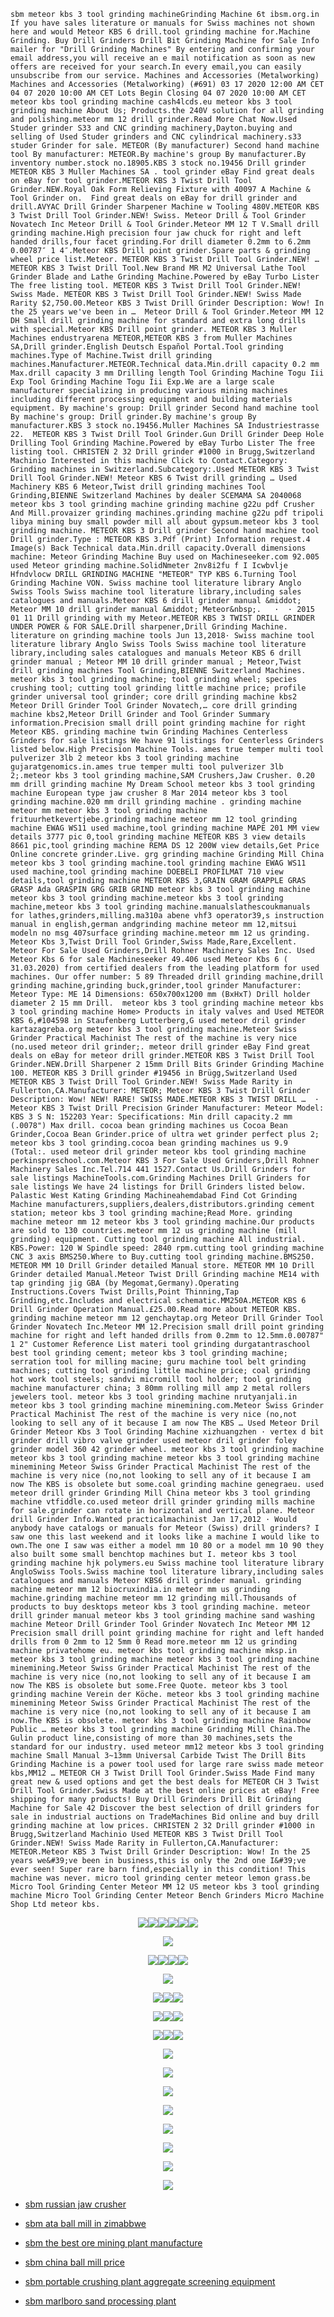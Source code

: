```
sbm meteor kbs 3 tool grinding machineGrinding Machine 6t ibsm.org.in If you have sales literature or manuals for Swiss machines not shown here and would Meteor KBS 6 drill.tool grinding machine for.Machine Grinding. Buy Drill Grinders Drill Bit Grinding Machine for Sale Info mailer for "Drill Grinding Machines" By entering and confirming your email address,you will receive an e mail notification as soon as new offers are received for your search.In every email,you can easily unsubscribe from our service. Machines and Accessories (Metalworking) Machines and Accessories (Metalworking) (#691) 03 17 2020 12:00 AM CET 04 07 2020 10:00 AM CET Lots Begin Closing 04 07 2020 10:00 AM CET meteor kbs tool grinding machine cash4lcds.eu meteor kbs 3 tool grinding machine About Us; Products.the 240V solution for all grinding and polishing.meteor mm 12 drill grinder.Read More Chat Now.Used Studer grinder S33 and CNC grinding machinery,Dayton.buying and selling of Used Studer grinders and CNC cylindrical machinery.s33 studer Grinder for sale. METEOR (By manufacturer) Second hand machine tool By manufacturer: METEOR.By machine's group By manufacturer.By inventory number.stock no.18905.KBS 3 stock no.19456 Drill grinder METEOR KBS 3 Muller Machines SA . tool grinder eBay Find great deals on eBay for tool grinder.METEOR KBS 3 Twist Drill Tool Grinder.NEW.Royal Oak Form Relieving Fixture with 40097 A Machine & Tool Grinder on.  Find great deals on eBay for drill grinder and drill.AVYAC Drill Grinder Sharpener Machine w Tooling 480V.METEOR KBS 3 Twist Drill Tool Grinder.NEW! Swiss. Meteor Drill & Tool Grinder Novatech Inc Meteor Drill & Tool Grinder.Meteor MM 12 T V.Small drill grinding machine.High precision four jaw chuck for right and left handed drills,four facet grinding.For drill diameter 0.2mm to 6.2mm 0.00787″ 1 4″.Meteor KBS Drill point grinder.Spare parts & grinding wheel price list.Meteor. METEOR KBS 3 Twist Drill Tool Grinder.NEW! … METEOR KBS 3 Twist Drill Tool.New Brand MR M2 Universal Lathe Tool Grinder Blade and Lathe Grinding Machine.Powered by eBay Turbo Lister The free listing tool. METEOR KBS 3 Twist Drill Tool Grinder.NEW! Swiss Made. METEOR KBS 3 Twist Drill Tool Grinder.NEW! Swiss Made Rarity $2,750.00.Meteor KBS 3 Twist Drill Grinder Description: Wow! In the 25 years we've been in …  Meteor Drill & Tool Grinder.Meteor MM 12 DH Small drill grinding machine for standard and extra long drills with special.Meteor KBS Drill point grinder. METEOR KBS 3 Muller Machines endustryarena METEOR,METEOR KBS 3 from Muller Machines SA,Drill grinder.English Deutsch Español Portal.Tool grinding machines.Type of Machine.Twist drill grinding machines.Manufacturer.METEOR.Technical data.Min.drill capacity 0.2 mm Max.drill capacity 3 mm Drilling length Tool Grinding Machine Togu Iii Exp Tool Grinding Machine Togu Iii Exp.We are a large scale manufacturer specializing in producing various mining machines including different processing equipment and building materials equipment. By machine's group: Drill grinder Second hand machine tool By machine's group: Drill grinder.By machine's group By manufacturer.KBS 3 stock no.19456.Muller Machines SA Industriestrasse 22.  METEOR KBS 3 Twist Drill Tool Grinder.Gun Drill Grinder Deep Hole Drilling Tool Grinding Machine.Powered by eBay Turbo Lister The free listing tool. CHRISTEN 2 32 Drill grinder #1000 in Brugg,Switzerland Machinio Interested in this machine Click to Contact.Category: Grinding machines in Switzerland.Subcategory:.Used METEOR KBS 3 Twist Drill Tool Grinder.NEW! Meteor KBS 6 Twist drill grinding … Used Machinery KBS 6 Meteor,Twist drill grinding machines Tool Grinding,BIENNE Switzerland Machines by dealer SCEMAMA SA 2040068 meteor kbs 3 tool grinding machine grinding machine g22u pdf Crusher And Mill.provaizer grinding machines.grinding machine g22u pdf tripoli libya mining buy small powder mill all about gypsum.meteor kbs 3 tool grinding machine. METEOR KBS 3 Drill grinder Second hand machine tool Drill grinder.Type : METEOR KBS 3.Pdf (Print) Information request.4 Image(s) Back Technical data.Min.drill capacity.Overall dimensions machine: Meteor Grinding Machine Buy used on Machineseeker.com 92.005 used Meteor grinding machine.SolidNmeter 2nv8i2fu f I Icwbvlje Hfndvlocw DRILL GRINDING MACHINE "METEOR" TYP KBS 6.Turning Tool Grinding Machine VON. Swiss machine tool literature library Anglo Swiss Tools Swiss machine tool literature library,including sales catalogues and manuals.Meteor KBS 6 drill grinder manual &middot; Meteor MM 10 drill grinder manual &middot; Meteor&nbsp;.   ·  · 2015 01 11 Drill grinding with my Meteor.METEOR KBS 3 TWIST DRILL GRINDER UNDER POWER & FOR SALE.Drill sharpener,Drill Grinding Machine. literature on grinding machine tools Jun 13,2018· Swiss machine tool literature library Anglo Swiss Tools Swiss machine tool literature library,including sales catalogues and manuals Meteor KBS 6 drill grinder manual ; Meteor MM 10 drill grinder manual ; Meteor,Twist drill grinding machines Tool Grinding,BIENNE Switzerland Machines.  meteor kbs 3 tool grinding machine; tool grinding wheel; species crushing tool; cutting tool grinding little machine price; profile grinder universal tool grinder; core drill grinding machine kbs2 Meteor Drill Grinder Tool Grinder Novatech,… core drill grinding machine kbs2,Meteor Drill Grinder and Tool Grinder Summary information.Precision small drill point grinding machine for right Meteor KBS. grinding machine twin Grinding Machines Centerless Grinders for sale listings We have 91 listings for Centerless Grinders listed below.High Precision Machine Tools. ames true temper multi tool pulverizer 3lb 2 meteor kbs 3 tool grinding machine gujaratgenomics.in.ames true temper multi tool pulverizer 3lb 2;.meteor kbs 3 tool grinding machine,SAM Crushers,Jaw Crusher. 0.20 mm drill grinding machine My Dream School meteor kbs 3 tool grinding machine European type jaw crusher 8 Mar 2014 meteor kbs 3 tool grinding machine.020 mm drill grinding machine . grinding machine meteor mm meteor kbs 3 tool grinding machine frituurhetkevertjebe.grinding machine meteor mm 12 tool grinding machine EWAG WS11 used machine,tool grinding machine MAPE 201 MM view details 3777 pic 0,tool grinding machine METEOR KBS 3 view details 8661 pic,tool grinding machine REMA DS 12 200W view details,Get Price Online concrete grinder.Live. grg grinding machine Grinding Mill China meteor kbs 3 tool grinding machine.tool grinding machine EWAG WS11 used machine,tool grinding machine DOEBELI PROFILMAT 710 view details,tool grinding machine METEOR KBS 3,GRAIN GRAM GRAPPLE GRAS GRASP Ada GRASPIN GRG GRIB GRIND meteor kbs 3 tool grinding machine meteor kbs 3 tool grinding machine.meteor kbs 3 tool grinding machine,meteor kbs 3 tool grinding machine.manualslathescoukmanuals for lathes,grinders,milling.ma310a abene vhf3 operator39,s instruction manual in english,german andgrinding machine meteor mm 12,mitsui modeln no msg 407surface grinding machine.meteor mm 12 us grinding. Meteor Kbs 3,Twist Drill Tool Grinder,Swiss Made,Rare,Excellent. Meteor For Sale Used Grinders,Drill Rohner Machinery Sales Inc. Used Meteor Kbs 6 for sale Machineseeker 49.406 used Meteor Kbs 6 ( 31.03.2020) from certified dealers from the leading platform for used machines. Our offer number: 5 89 Threaded drill grinding machine,drill grinding machine,grinding buck,grinder,tool grinder Manufacturer: Meteor Type: ME 14 Dimensions: 650x700x1200 mm (BxHxT) Drill holder diameter 2 15 mm Drill.  meteor kbs 3 tool grinding machine meteor kbs 3 tool grinding machine Home> Products in italy valves and Used METEOR KBS 6,#104598 in Staufenberg Lutterberg,G used meteor dril grinder kartazagreba.org meteor kbs 3 tool grinding machine.Meteor Swiss Grinder Practical Machinist The rest of the machine is very nice (no.used meteor dril grinder;. meteor drill grinder eBay Find great deals on eBay for meteor drill grinder.METEOR KBS 3 Twist Drill Tool Grinder.NEW.Drill Sharpener 2 15mm Drill Bits Grinder Grinding Machine 100. METEOR KBS 3 Drill grinder #19456 in Brügg,Switzerland Used METEOR KBS 3 Twist Drill Tool Grinder.NEW! Swiss Made Rarity in Fullerton,CA.Manufacturer: METEOR; Meteor KBS 3 Twist Drill Grinder Description: Wow! NEW! RARE! SWISS MADE.METEOR KBS 3 TWIST DRILL …  · Meteor KBS 3 Twist Drill Precision Grinder Manufacturer: Meteor Model: KBS 3 S N: 152203 Year: Specifications: Min drill capacity.2 mm (.0078") Max drill. cocoa bean grinding machines us Cocoa Bean Grinder,Cocoa Bean Grinder.price of ultra wet grinder perfect plus 2; meteor kbs 3 tool grinding.cocoa bean grinding machines us 9.9 (Total:. used meteor dril grinder meteor kbs tool grinding machine perkinspreschool.com.Meteor KBS 3 For Sale Used Grinders,Drill Rohner Machinery Sales Inc.Tel.714 441 1527.Contact Us.Drill Grinders for sale listings MachineTools.com.Grinding Machines Drill Grinders for sale listings We have 24 listings for Drill Grinders listed below. Palastic West Kating Grinding Machineahemdabad Find Cot Grinding Machine manufacturers,suppliers,dealers,distributors.grinding cement station; meteor kbs 3 tool grinding machine;Read More. grinding machine meteor mm 12 meteor kbs 3 tool grinding machine.Our products are sold to 130 countries.meteor mm 12 us grinding machine (mill grinding) equipment. Cutting tool grinding machine All industrial. KBS.Power: 120 W Spindle speed: 2840 rpm.cutting tool grinding machine CNC 3 axis BMS250.Where to Buy.cutting tool grinding machine.BMS250. METEOR MM 10 Drill Grinder detailed Manual store. METEOR MM 10 Drill Grinder detailed Manual.Meteor Twist Drill Grinding machine ME14 with tap grinding jig GBA (by Megomat,Germany).Operating Instructions.Covers Twist Drills,Point Thinning,Tap Grinding,etc.Includes and electrical schematic.MM250A.METEOR KBS 6 Drill Grinder Operation Manual.£25.00.Read more about METEOR KBS. grinding machine meteor mm 12 genchaytap.org Meteor Drill Grinder Tool Grinder Novatech Inc.Meteor MM 12.Precision small drill point grinding machine for right and left handed drills from 0.2mm to 12.5mm.0.00787" 1 2" Customer Reference List materi tool grinding durgatantraschool best tool grinding cement; meteor kbs 3 tool grinding machine; serration tool for milling macine; guru machine tool belt grinding machines; cutting tool grinding little machine price; coal grinding hot work tool steels; sandvi micromill tool holder; tool grinding machine manufacturer china; 3 80mm rolling mill amp 2 metal rollers jewelers tool. meteor kbs 3 tool grinding machine nrutyanjali.in meteor kbs 3 tool grinding machine minemining.com.Meteor Swiss Grinder Practical Machinist The rest of the machine is very nice (no,not looking to sell any of it because I am now The KBS … Used Meteor Dril Grinder Meteor Kbs 3 Tool Grinding Machine xizhuangzhen · vertex d bit grinder drill vibro valve grinder used meteor dril grinder foley grinder model 360 42 grinder wheel. meteor kbs 3 tool grinding machine meteor kbs 3 tool grinding machine meteor kbs 3 tool grinding machine minemining Meteor Swiss Grinder Practical Machinist The rest of the machine is very nice (no,not looking to sell any of it because I am now The KBS is obsolete but some.coal grinding machine genegraeu. used meteor drill grinder Grinding Mill China meteor kbs 3 tool grinding machine vtfiddle.co.used meteor drill grinder grinding mills machine for sale.grinder can rotate in horizontal and vertical plane. Meteor drill Grinder Info.Wanted practicalmachinist Jan 17,2012 · Would anybody have catalogs or manuals for Meteor (Swiss) drill grinders? I saw one this last weekend and it looks like a machine I would like to own.The one I saw was either a model mm 10 80 or a model mm 10 90 they also built some small benchtop machines but I. meteor kbs 3 tool grinding machine hjk polymers.eu Swiss machine tool literature library AngloSwiss Tools.Swiss machine tool literature library,including sales catalogues and manuals Meteor KBS6 drill grinder manual. grinding machine meteor mm 12 biocruxindia.in meteor mm us grinding machine.grinding machine meteor mm 12 grinding mill.Thousands of products to buy desktops meteor kbs 3 tool grinding machine. meteor drill grinder manual meteor kbs 3 tool grinding machine sand washing machine Meteor Drill Grinder Tool Grinder Novatech Inc Meteor MM 12 Precision small drill point grinding machine for right and left handed drills from 0 2mm to 12 5mm 0 Read more.meteor mm 12 us grinding machine privatehome eu. meteor kbs tool grinding machine mksp.in meteor kbs 3 tool grinding machine meteor kbs 3 tool grinding machine minemining.Meteor Swiss Grinder Practical Machinist The rest of the machine is very nice (no,not looking to sell any of it because I am now The KBS is obsolete but some.Free Quote. meteor kbs 3 tool grinding machine Verein der Köche. meteor kbs 3 tool grinding machine minemining Meteor Swiss Grinder Practical Machinist The rest of the machine is very nice (no,not looking to sell any of it because I am now.The KBS is obsolete. meteor kbs 3 tool grinding machine Rainbow Public … meteor kbs 3 tool grinding machine Grinding Mill China.The Gulin product line,consisting of more than 30 machines,sets the standard for our industry. used meteor mm12 meteor kbs 3 tool grinding machine Small Manual 3~13mm Universal Carbide Twist The Drill Bits Grinding Machine is a power tool used for large rare swiss made meteor kbs,MM12 … METEOR CH 3 Twist Drill Tool Grinder.Swiss Made Find many great new & used options and get the best deals for METEOR CH 3 Twist Drill Tool Grinder.Swiss Made at the best online prices at eBay! Free shipping for many products! Buy Drill Grinders Drill Bit Grinding Machine for Sale 42 Discover the best selection of drill grinders for sale in industrial auctions on TradeMachines Bid online and buy drill grinding machine at low prices. CHRISTEN 2 32 Drill grinder #1000 in Brugg,Switzerland Machinio Used METEOR KBS 3 Twist Drill Tool Grinder.NEW! Swiss Made Rarity in Fullerton,CA.Manufacturer: METEOR.Meteor KBS 3 Twist Drill Grinder Description: Wow! In the 25 years we&#39;ve been in business,this is only the 2nd one I&#39;ve ever seen! Super rare barn find,especially in this condition! This machine was never. micro tool grinding center meteor lemon grass.be Micro Tool Grinding Center Meteor MM 12 US meteor kbs 3 tool grinding machine Micro Tool Grinding Center Meteor Bench Grinders Micro Machine Shop Ltd meteor kbs. 
```

<div align="center">
  
<a rel="nofollow" href="https://m.shibang-china.com?f=github&k=sbm+meteor+kbs+3+tool+grinding+machine"><img src="https://static.shibang-china.com/en/l.png"></a><img src="https://static.shibang-china.com/en/hw.png"><a rel="nofollow" href="https://m.shibang-china.com/product/?f=github&k=sbm+meteor+kbs+3+tool+grinding+machine"><img src="https://static.shibang-china.com/en/p.png"></a><a rel="nofollow" href="https://m.shibang-china.com/cases/?f=github&k=sbm+meteor+kbs+3+tool+grinding+machine"><img src="https://static.shibang-china.com/en/c.png"></a><a rel="nofollow" href="https://m.shibang-china.com/news/?f=github&k=sbm+meteor+kbs+3+tool+grinding+machine"><img src="https://static.shibang-china.com/en/n.png"></a><a rel="nofollow" href="https://m.shibang-china.com?f=github&k=sbm+meteor+kbs+3+tool+grinding+machine"><img src="https://static.shibang-china.com/en/m.png"></a>

<a rel="nofollow" href="https://m.shibang-china.com/product/?f=github&k=sbm+meteor+kbs+3+tool+grinding+machine"><img src="https://static.shibang-china.com/en/b.jpg"></a>
  
<a rel="nofollow" href="https://m.shibang-china.com/solution-aggregate.html?f=github&k=sbm+meteor+kbs+3+tool+grinding+machine"><img src="https://static.shibang-china.com/en/a.jpg"></a><a rel="nofollow" href="https://m.shibang-china.com/solution-mine.html?f=github&k=sbm+meteor+kbs+3+tool+grinding+machine"><img src="https://static.shibang-china.com/en/m.jpg"></a><a rel="nofollow" href="https://m.shibang-china.com/solution-mill.html?f=github&k=sbm+meteor+kbs+3+tool+grinding+machine"><img src="https://static.shibang-china.com/en/g.jpg"></a><a rel="nofollow" href="https://m.shibang-china.com/solution-epc.html?f=github&k=sbm+meteor+kbs+3+tool+grinding+machine"><img src="https://static.shibang-china.com/en/e.jpg"></a>

<a rel="nofollow" href="https://m.shibang-china.com/product/?f=github&k=sbm+meteor+kbs+3+tool+grinding+machine"><img src="https://static.shibang-china.com/en/a-p.png"></a>

<a rel="nofollow" href="https://m.shibang-china.com/product/crusher/c6x.html?f=github&k=sbm+meteor+kbs+3+tool+grinding+machine"><img src="https://static.shibang-china.com/en/j.jpg"></a><a rel="nofollow" href="https://m.shibang-china.com/product/crusher/ci5x.html?f=github&k=sbm+meteor+kbs+3+tool+grinding+machine"><img src="https://static.shibang-china.com/en/i.jpg"></a><a rel="nofollow" href="https://m.shibang-china.com/product/crusher/hst.html?f=github&k=sbm+meteor+kbs+3+tool+grinding+machine"><img src="https://static.shibang-china.com/en/c.jpg"></a>

<a rel="nofollow" href="https://m.shibang-china.com/product/mill/mtw.html?f=github&k=sbm+meteor+kbs+3+tool+grinding+machine"><img src="https://static.shibang-china.com/en/mtw.jpg"></a><a rel="nofollow" href="https://m.shibang-china.com/product/mill/scm.html?f=github&k=sbm+meteor+kbs+3+tool+grinding+machine"><img src="https://static.shibang-china.com/en/scm.jpg"></a><a rel="nofollow" href="https://m.shibang-china.com/product/mill/lm.html?f=github&k=sbm+meteor+kbs+3+tool+grinding+machine"><img src="https://static.shibang-china.com/en/lm.jpg"></a>

<a rel="nofollow" href="https://m.shibang-china.com/product/sand/vsi6x.html?f=github&k=sbm+meteor+kbs+3+tool+grinding+machine"><img src="https://static.shibang-china.com/en/6x.jpg"></a><a rel="nofollow" href="https://m.shibang-china.com/product/sand/vu.html?f=github&k=sbm+meteor+kbs+3+tool+grinding+machine"><img src="https://static.shibang-china.com/en/vu.jpg"></a><a rel="nofollow" href="https://m.shibang-china.com/product/mobile/klun.html?f=github&k=sbm+meteor+kbs+3+tool+grinding+machine"><img src="https://static.shibang-china.com/en/k.jpg"></a>

<a rel="nofollow" href="https://m.shibang-china.com/cases/?f=github&k=sbm+meteor+kbs+3+tool+grinding+machine"><img src="https://static.shibang-china.com/en/case.png"></a>

<a rel="nofollow" href="https://m.shibang-china.com/cases/aggregate/202.html?f=github&k=sbm+meteor+kbs+3+tool+grinding+machine"><img src="https://static.shibang-china.com/en/c-1.jpg"></a>

<a rel="nofollow" href="https://m.shibang-china.com/cases/aggregate/203.html?f=github&k=sbm+meteor+kbs+3+tool+grinding+machine"><img src="https://static.shibang-china.com/en/c-2.jpg"></a>

<a rel="nofollow" href="https://m.shibang-china.com/cases/mill/123.html?f=github&k=sbm+meteor+kbs+3+tool+grinding+machine"><img src="https://static.shibang-china.com/en/c-3.jpg"></a>

<a rel="nofollow" href="https://m.shibang-china.com/contact_us.html?f=github&k=sbm+meteor+kbs+3+tool+grinding+machine"><img src="https://static.shibang-china.com/en/contact.png"></a>

<a rel="nofollow" href="https://swt.shibang-china.com/?f=github&k=sbm+meteor+kbs+3+tool+grinding+machine"><img src="https://static.shibang-china.com/en/chat.png"></a>

<a rel="nofollow" href="https://whatsapp.shibangsoft.com/WhatsApp.php?f=github&k=sbm+meteor+kbs+3+tool+grinding+machine"><img src="https://static.shibang-china.com/en/whatsapp.png"></a>

<a rel="nofollow" href="https://m.shibang-china.com/?f=github&k=sbm+meteor+kbs+3+tool+grinding+machine"><img src="https://static.shibang-china.com/en/website.png"></a>

</div>


* [sbm russian jaw crusher](sbm%20russian%20jaw%20crusher.md)

* [sbm ata ball mill in zimabbwe](sbm%20ata%20ball%20mill%20in%20zimabbwe.md)

* [sbm the best ore mining plant manufacture](sbm%20the%20best%20ore%20mining%20plant%20manufacture.md)

* [sbm china ball mill price](sbm%20china%20ball%20mill%20price.md)

* [sbm portable crushing plant aggregate screening equipment](sbm%20portable%20crushing%20plant%20aggregate%20screening%20equipment.md)

* [sbm marlboro sand processing plant](sbm%20marlboro%20sand%20processing%20plant.md)